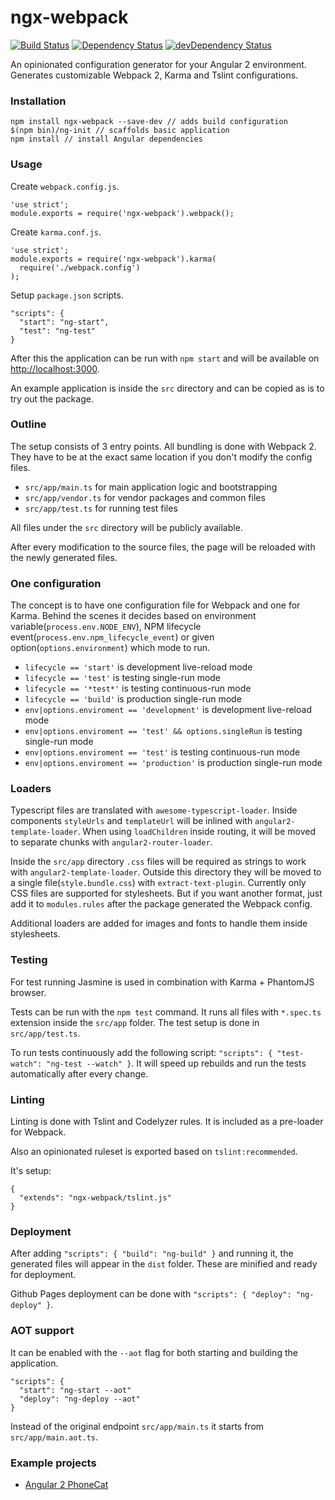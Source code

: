 # ngx-webpack
[![Build Status](https://travis-ci.org/blacksonic/ngx-webpack.svg?branch=master)](https://travis-ci.org/blacksonic/ngx-webpack)
[![Dependency Status](https://david-dm.org/blacksonic/ngx-webpack.svg)](https://david-dm.org/blacksonic/ngx-webpack)
[![devDependency Status](https://david-dm.org/blacksonic/ngx-webpack/dev-status.svg)](https://david-dm.org/blacksonic/ngx-webpack?type=dev)

An opinionated configuration generator for your Angular 2 environment.
Generates customizable Webpack 2, Karma and Tslint configurations.

### Installation

```
npm install ngx-webpack --save-dev // adds build configuration
$(npm bin)/ng-init // scaffolds basic application
npm install // install Angular dependencies
```

### Usage

Create ```webpack.config.js```.

```
'use strict';
module.exports = require('ngx-webpack').webpack();
```

Create ```karma.conf.js```.

```
'use strict';
module.exports = require('ngx-webpack').karma(
  require('./webpack.config')
);
```

Setup ```package.json``` scripts.

```
"scripts": {
  "start": "ng-start",
  "test": "ng-test"
}
```

After this the application can be run with ```npm start```
and will be available on [http://localhost:3000](http://localhost:3000).

An example application is inside the ```src``` directory
and can be copied as is to try out the package.

### Outline

The setup consists of 3 entry points. All bundling is done with Webpack 2.
They have to be at the exact same location if you don't modify the config files.

- ```src/app/main.ts``` for main application logic and bootstrapping
- ```src/app/vendor.ts``` for vendor packages and common files
- ```src/app/test.ts``` for running test files

All files under the ```src``` directory will be publicly available.

After every modification to the source files, the page will be reloaded with the newly generated files.

### One configuration

The concept is to have one configuration file for Webpack and one for Karma.
Behind the scenes it decides based on environment variable(```process.env.NODE_ENV```), 
NPM lifecycle event(```process.env.npm_lifecycle_event```) or 
given option(```options.environment```) which mode to run.

- ```lifecycle == 'start'``` is development live-reload mode
- ```lifecycle == 'test'``` is testing single-run mode
- ```lifecycle == '*test*'``` is testing continuous-run mode
- ```lifecycle == 'build'``` is production single-run mode
- ```env|options.enviroment == 'development'``` is development live-reload mode
- ```env|options.enviroment == 'test' && options.singleRun``` is testing single-run mode
- ```env|options.enviroment == 'test'``` is testing continuous-run mode
- ```env|options.enviroment == 'production'``` is production single-run mode

### Loaders

Typescript files are translated with ```awesome-typescript-loader```.
Inside components ```styleUrls``` and ```templateUrl``` will be inlined with ```angular2-template-loader```.
When using ```loadChildren``` inside routing,
it will be moved to separate chunks with ```angular2-router-loader```.

Inside the ```src/app``` directory ```.css``` files will be required as strings to work with ```angular2-template-loader```.
Outside this directory they will be moved to a single file(```style.bundle.css```) with ```extract-text-plugin```.
Currently only CSS files are supported for stylesheets.
But if you want another format, just add it to ```modules.rules``` after the package generated the Webpack config.

Additional loaders are added for images and fonts to handle them inside stylesheets.

### Testing

For test running Jasmine is used in combination with Karma + PhantomJS browser.

Tests can be run with the ```npm test``` command.
It runs all files with ```*.spec.ts``` extension inside the ```src/app``` folder.
The test setup is done in ```src/app/test.ts```.

To run tests continuously add the following script: ```"scripts": { "test-watch": "ng-test --watch" }```.
It will speed up rebuilds and run the tests automatically after every change.

### Linting

Linting is done with Tslint and Codelyzer rules.
It is included as a pre-loader for Webpack.

Also an opinionated ruleset is exported based on ```tslint:recommended```. 

It's setup:

```
{
  "extends": "ngx-webpack/tslint.js"
}
```

### Deployment

After adding ```"scripts": { "build": "ng-build" }``` and running it, 
the generated files will appear in the ```dist``` folder. These are minified and ready for deployment.

Github Pages deployment can be done with ```"scripts": { "deploy": "ng-deploy" }```.

### AOT support

It can be enabled with the ```--aot``` flag for both starting and building the application.
```
"scripts": { 
  "start": "ng-start --aot" 
  "deploy": "ng-deploy --aot" 
}
```

Instead of the original endpoint ```src/app/main.ts``` it starts from ```src/app/main.aot.ts```.

### Example projects

- [Angular 2 PhoneCat](https://github.com/emartech/angular2-phonecat)
